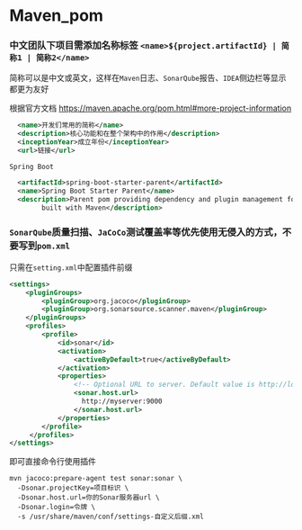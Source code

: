 # Maven_pom

### 中文团队下项目需添加名称标签 `<name>${project.artifactId} | 简称1 | 简称2</name>`

简称可以是中文或英文，这样在`Maven`日志、`SonarQube`报告、`IDEA`侧边栏等显示都更为友好

根据官方文档 https://maven.apache.org/pom.html#more-project-information

```xml
  <name>开发们常用的简称</name>
  <description>核心功能和在整个架构中的作用</description>
  <inceptionYear>成立年份</inceptionYear>
  <url>链接</url>
```

`Spring Boot`
```xml
  <artifactId>spring-boot-starter-parent</artifactId>
  <name>Spring Boot Starter Parent</name>
  <description>Parent pom providing dependency and plugin management for applications
		built with Maven</description>
```

### `SonarQube`质量扫描、`JaCoCo`测试覆盖率等优先使用无侵入的方式，不要写到`pom.xml`

只需在`setting.xml`中配置插件前缀
```xml
<settings>
    <pluginGroups>
        <pluginGroup>org.jacoco</pluginGroup>
        <pluginGroup>org.sonarsource.scanner.maven</pluginGroup>
    </pluginGroups>
    <profiles>
        <profile>
            <id>sonar</id>
            <activation>
                <activeByDefault>true</activeByDefault>
            </activation>
            <properties>
                <!-- Optional URL to server. Default value is http://localhost:9000 -->
                <sonar.host.url>
                  http://myserver:9000
                </sonar.host.url>
            </properties>
        </profile>
     </profiles>
</settings>
```
即可直接命令行使用插件
```shell
mvn jacoco:prepare-agent test sonar:sonar \
  -Dsonar.projectKey=项目标识 \
  -Dsonar.host.url=你的Sonar服务器url \
  -Dsonar.login=令牌 \
  -s /usr/share/maven/conf/settings-自定义后缀.xml
```

